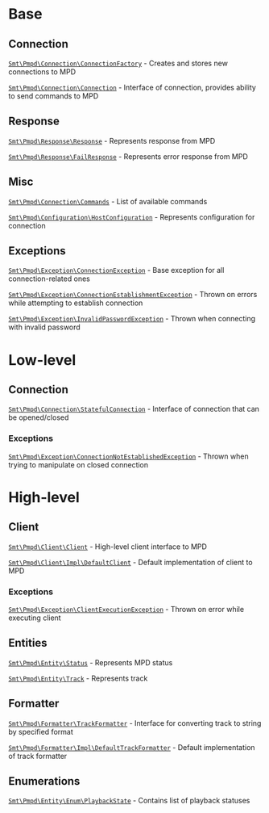 # Base

## Connection

[`Smt\Pmpd\Connection\ConnectionFactory`](https://github.com/saksmt/pmpd/blob/develop/doc/base/connection/ConnectionFactory.md) - Creates and stores new connections to MPD

[`Smt\Pmpd\Connection\Connection`](https://github.com/saksmt/pmpd/blob/develop/doc/base/connection/Connection.md) - Interface of connection, provides ability to send commands to MPD

## Response

[`Smt\Pmpd\Response\Response`](https://github.com/saksmt/pmpd/blob/develop/doc/base/response/Response.md) - Represents response from MPD

[`Smt\Pmpd\Response\FailResponse`](https://github.com/saksmt/pmpd/blob/develop/doc/base/response/FailResponse.md) - Represents error response from MPD

## Misc

[`Smt\Pmpd\Connection\Commands`](https://github.com/saksmt/pmpd/blob/develop/doc/base/misc/Commands.md) - List of available commands

[`Smt\Pmpd\Configuration\HostConfiguration`](https://github.com/saksmt/pmpd/blob/develop/doc/base/misc/HostConfiguration.md) - Represents configuration for connection

## Exceptions

[`Smt\Pmpd\Exception\ConnectionException`](https://github.com/saksmt/pmpd/blob/develop/doc/base/exceptions/ConnectionException.md) - Base exception for all connection-related ones

[`Smt\Pmpd\Exception\ConnectionEstablishmentException`](https://github.com/saksmt/pmpd/blob/develop/doc/base/exceptions/ConnectionEstablishmentException.md) - Thrown on errors while attempting to establish connection

[`Smt\Pmpd\Exception\InvalidPasswordException`](https://github.com/saksmt/pmpd/blob/develop/doc/base/exceptions/InvalidPasswordException) - Thrown when connecting with invalid password

# Low-level

## Connection

[`Smt\Pmpd\Connection\StatefulConnection`](https://github.com/saksmt/pmpd/blob/develop/doc/low-level/connection/StatefulConnection) - Interface of connection that can be opened/closed

### Exceptions

[`Smt\Pmpd\Exception\ConnectionNotEstablishedException`](https://github.com/saksmt/pmpd/blob/develop/doc/low-level/connection/exceptions/ConnectionNotEstablishedException.md) - Thrown when trying to manipulate on closed connection

# High-level

## Client

[`Smt\Pmpd\Client\Client`](https://github.com/saksmt/pmpd/blob/develop/doc/high-level/client/Client.md) - High-level client interface to MPD

[`Smt\Pmpd\Client\Impl\DefaultClient`](https://github.com/saksmt/pmpd/blob/develop/doc/high-level/client/DefaultClient.md) - Default implementation of client to MPD

### Exceptions

[`Smt\Pmpd\Exception\ClientExecutionException`](https://github.com/saksmt/pmpd/blob/develop/doc/high-level/client/exceptions/ClientExecutionException.md) - Thrown on error while executing client

## Entities

[`Smt\Pmpd\Entity\Status`](https://github.com/saksmt/pmpd/blob/develop/doc/high-level/entities/Status.md) - Represents MPD status

[`Smt\Pmpd\Entity\Track`](https://github.com/saksmt/pmpd/blob/develop/doc/high-level/entities/Track.md) - Represents track

## Formatter

[`Smt\Pmpd\Formatter\TrackFormatter`](https://github.com/saksmt/pmpd/blob/develop/doc/high-level/formatter/TrackFormatter.md) - Interface for converting track to string by specified format

[`Smt\Pmpd\Formatter\Impl\DefaultTrackFormatter`](https://github.com/saksmt/pmpd/blob/develop/doc/high-level/formatter/DefaultTrackFormatter.md) - Default implementation of track formatter

## Enumerations

[`Smt\Pmpd\Entity\Enum\PlaybackState`](https://github.com/saksmt/pmpd/blob/develop/doc/high-level/enumerations/PlaybackState) - Contains list of playback statuses
